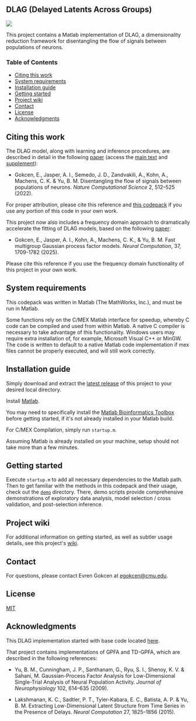 ## DLAG (Delayed Latents Across Groups)

[![][license-img]][license-url]

[license-img]: https://img.shields.io/github/license/mashape/apistatus.svg
[license-url]: https://github.com/egokcen/DLAG/blob/master/LICENSE.md

This project contains a Matlab implementation of DLAG, a dimensionality reduction framework for disentangling the flow of signals between populations of neurons.

### Table of Contents

- [Citing this work](#citing-this-work)
- [System requirements](#system-requirements)
- [Installation guide](#installation-guide)
- [Getting started](#getting-started)
- [Project wiki](#project-wiki)
- [Contact](#contact)
- [License](#license)
- [Acknowledgments](#acknowledgments)

## Citing this work

The DLAG model, along with learning and inference procedures, are described in
detail in the following [paper](https://doi.org/10.1038/s43588-022-00282-5)
(access the
[main text](https://users.ece.cmu.edu/~byronyu/papers/GokcenNatCompSci2022.pdf) and
[supplement](https://users.ece.cmu.edu/~byronyu/papers/GokcenNatCompSci2022_supp.pdf)):

- Gokcen, E., Jasper, A. I., Semedo, J. D., Zandvakili, A., Kohn, A., Machens, C. K.
  & Yu, B. M. Disentangling the flow of signals between populations of neurons. _Nature Computational Science_ 2, 512–525 (2022).

For proper attribution, please cite this reference and [this codepack](CITATION.cff) if
you use any portion of this code in your own work.

This project now also includes a frequency domain approach to dramatically accelerate
the fitting of DLAG models, based on the following [paper](https://doi.org/10.1162/neco.a.22):

- Gokcen, E., Jasper, A. I., Kohn, A., Machens, C. K., & Yu, B. M.
  Fast multigroup Gaussian process factor models. _Neural Computation_, 37, 1709-1782 (2025).

Please cite this reference if you use the frequency domain functionality of this project
in your own work.

## System requirements

This codepack was written in Matlab (The MathWorks, Inc.), and must be run in 
Matlab.

Some functions rely on the C/MEX Matlab interface for speedup, whereby C code 
can be compiled and used from within Matlab. A native C compiler is necessary
to take advantage of this functionality. Windows users may require extra 
installation of, for example, Microsoft Visual C++ or MinGW. The code is written
to default to a native Matlab code implementation if mex files cannot be 
properly executed, and will still work correctly.

## Installation guide

Simply download and extract the [latest release](https://github.com/egokcen/DLAG/releases) of this project to your desired local directory.

Install [Matlab](https://www.mathworks.com/products/matlab.html).

You may need to specifically install the 
[Matlab Bioinformatics Toolbox](https://www.mathworks.com/help/bioinfo/index.html)
before getting started, if it's not already installed in your Matlab build.

For C/MEX Compilation, simply run `startup.m`.

Assuming Matlab is already installed on your machine, setup should not take 
more than a few minutes.

## Getting started

Execute `startup.m` to add all necessary dependencies to the Matlab path.
Then to get familiar with the methods in this codepack and their usage, check out the
[`demo`](demo) directory. There, demo scripts provide comprehensive demonstrations
of exploratory data analysis, model selection / cross validation, and post-selection
inference.

## Project wiki

For additional information on getting started, as well as subtler usage details, see
this project's [wiki](https://github.com/egokcen/DLAG/wiki).

## Contact
For questions, please contact Evren Gokcen at egokcen@cmu.edu.

## License
[MIT](LICENSE.md)

## Acknowledgments

This DLAG implementation started with base code located
[here](https://github.com/karts25/NeuralTraj).

That project contains implementations of GPFA and TD-GPFA, which are described in
the following references:

- Yu, B. M., Cunningham, J. P., Santhanam, G., Ryu, S. I., Shenoy, K. V. & Sahani, M. 
  Gaussian-Process Factor Analysis for Low-Dimensional Single-Trial Analysis of Neural
  Population Activity. _Journal of Neurophysiology_ 102, 614–635 (2009).

- Lakshmanan, K. C., Sadtler, P. T., Tyler-Kabara, E. C., Batista, A. P. & Yu, B. M.
  Extracting Low-Dimensional Latent Structure from Time Series in the Presence of
  Delays. _Neural Computation_ 27, 1825–1856 (2015).
